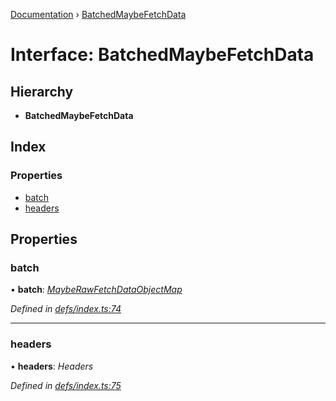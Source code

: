 [Documentation](../README.md) › [BatchedMaybeFetchData](batchedmaybefetchdata.md)

# Interface: BatchedMaybeFetchData

## Hierarchy

* **BatchedMaybeFetchData**

## Index

### Properties

* [batch](batchedmaybefetchdata.md#batch)
* [headers](batchedmaybefetchdata.md#headers)

## Properties

###  batch

• **batch**: *[MaybeRawFetchDataObjectMap](mayberawfetchdataobjectmap.md)*

*Defined in [defs/index.ts:74](https://github.com/badbatch/graphql-box/blob/e00219a/packages/fetch-manager/src/defs/index.ts#L74)*

___

###  headers

• **headers**: *Headers*

*Defined in [defs/index.ts:75](https://github.com/badbatch/graphql-box/blob/e00219a/packages/fetch-manager/src/defs/index.ts#L75)*
